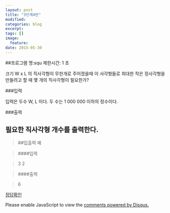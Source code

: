 ```yaml
---
layout: post
title: "3단계4번"
modified:
categories: blog
excerpt:
tags: []
image:
  feature:
date: 2015-05-30
---
```

##프로그램 명:squ
제한시간: 1 초

크기 W x L 의 직사각형이 무한개로 주어졌을때 이 사각형들로 최대한 작은 정사각형을 만들려고 할 때 몇 개의 직사각형이 필요한가? 

###입력

입력은 두수 W, L 이다. 두 수는 1 000 000 이하의 정수이다. 


###출력

필요한 직사각형 개수를 출력한다. 
-------
> ##입출력 예

>####입력

>3 2

>####출력

>6


[정답확인]

[정답확인]:http://183.106.113.109/judgeonline/showmessage.php?pname=squ

<div id="disqus_thread"></div>
<script type="text/javascript">
    /* * * CONFIGURATION VARIABLES * * */
    var disqus_shortname = 'junyoung0225';
    
    /* * * DON'T EDIT BELOW THIS LINE * * */
    (function() {
        var dsq = document.createElement('script'); dsq.type = 'text/javascript'; dsq.async = true;
        dsq.src = '//' + disqus_shortname + '.disqus.com/embed.js';
        (document.getElementsByTagName('head')[0] || document.getElementsByTagName('body')[0]).appendChild(dsq);
    })();
</script>
<noscript>Please enable JavaScript to view the <a href="https://disqus.com/?ref_noscript" rel="nofollow">comments powered by Disqus.</a></noscript>
